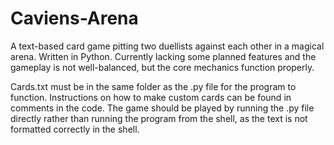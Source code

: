 # Caviens-Arena
A text-based card game pitting two duellists against each other in a magical arena. Written in Python.
Currently lacking some planned features and the gameplay is not well-balanced, but the core mechanics function properly.

Cards.txt must be in the same folder as the .py file for the program to function. Instructions on how to make custom cards can be found in comments in the code.
The game should be played by running the .py file directly rather than running the program from the shell, as the text is not formatted correctly in the shell.

